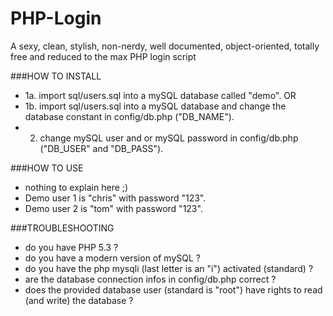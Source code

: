 PHP-Login
=========

A sexy, clean, stylish, non-nerdy, well documented, object-oriented, totally free and reduced to the max PHP login script

###HOW TO INSTALL

* 1a. import sql/users.sql into a mySQL database called "demo".
OR
* 1b. import sql/users.sql into a mySQL database and change the database constant in config/db.php ("DB_NAME").
* 2. change mySQL user and or mySQL password in config/db.php ("DB_USER" and "DB_PASS").

###HOW TO USE

* nothing to explain here ;)
* Demo user 1 is "chris" with password "123".
* Demo user 2 is "tom" with password "123".


###TROUBLESHOOTING

* do you have PHP 5.3 ?
* do you have a modern version of mySQL ?
* do you have the php mysqli (last letter is an "i") activated (standard) ?
* are the database connection infos in config/db.php correct ?
* does the provided database user (standard is "root") have rights to read (and write) the database ?